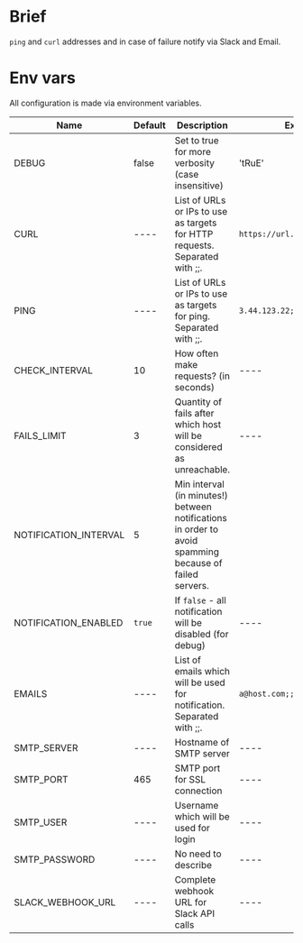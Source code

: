 # Brief

`ping` and `curl` addresses and in case of failure notify via Slack and Email.

# Env vars
All configuration is made via environment variables.

| Name | Default | Description | Example |
| ---- | ------- | ----------- | ------- |
| DEBUG | false | Set to true for more verbosity (case insensitive) | 'tRuE' |
| CURL | ---- | List of URLs or IPs to use as targets for HTTP requests. Separated with ;;. | `https://url.com;;example.com` |
| PING | ---- | List of URLs or IPs to use as targets for ping. Separated with ;;. | `3.44.123.22;;example.com` |
| CHECK_INTERVAL | 10 | How often make requests? (in seconds) | ---- |
| FAILS_LIMIT | 3 | Quantity of fails after which host will be considered as unreachable. | ---- |
| NOTIFICATION_INTERVAL | 5 | Min interval (in minutes!) between notifications in order to avoid spamming because of failed servers. |
| NOTIFICATION_ENABLED | `true` | If `false` - all notification will be disabled (for debug) | ---- |
| EMAILS | ---- | List of emails which will be used for notification. Separated with ;;. | `a@host.com;;user@example.com` |
| SMTP_SERVER | ---- | Hostname of SMTP server | ---- |
| SMTP_PORT | 465 | SMTP port for SSL connection | ---- |
| SMTP_USER | ---- | Username which will be used for login | ---- |
| SMTP_PASSWORD | ---- | No need to describe | ---- |
| SLACK_WEBHOOK_URL | ---- | Complete webhook URL for Slack API calls | ---- |
